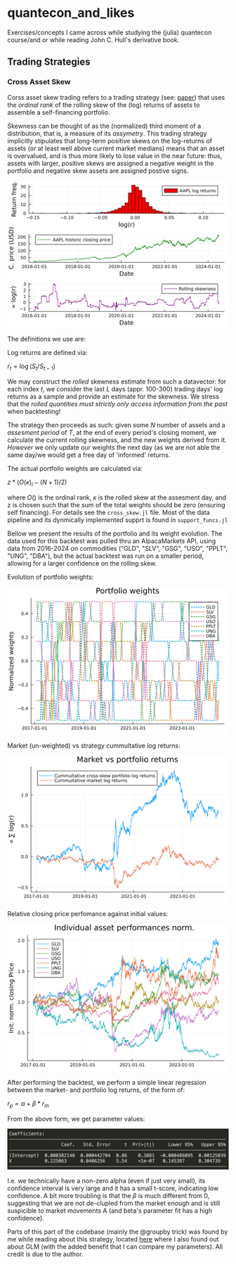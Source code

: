 # quantecon_and_likes
Exercises/concepts I came across while studying the (julia) quantecon course/and or while reading John C. Hull's derivative book.

## Trading Strategies
### Cross Asset Skew

Corss asset skew trading refers to a trading strategy (see: [paper]([https://elsevier-ssrn-document-store-prod.s3.amazonaws.com/19/12/17/ssrn_id3505422_code2771280.pdf?response-content-disposition=inline&X-Amz-Security-Token=IQoJb3JpZ2luX2VjELD%2F%2F%2F%2F%2F%2F%2F%2F%2F%2FwEaCXVzLWVhc3QtMSJFMEMCHx8xL8a7bQ%2Frrrk5Wdgtpf6DBHchspqA%2BlUeMUcHubYCIHQtH1e6wKtMw7zuog3UzvXxIVK6AbF5Jxp4NfCtiDNZKscFCLn%2F%2F%2F%2F%2F%2F%2F%2F%2F%2FwEQBBoMMzA4NDc1MzAxMjU3IgyYnPfg7muHi1VBR1YqmwWS2Njd6LH%2BoWWKCF7hkLa3cpBX9my4SWWjQaJPE%2BfiGsyJPIY2TU6djD1xuogjQ%2B5cONoMVFr9wi%2FeWGhjtdY6cC5MxX6%2FvB9Z9Cf6gtNNFEV%2FezFB6B21IsNypaEud0NAlJnq9cCuKstiFhiTDODBELL3DQYmPt4MtfqGceXT78TnQhPIckvxcPGYKWggPFeC7%2FJUoiKMGY%2BreKFLi1hIEbwCZNcF%2BohAk1yU6s48vDvaHHQfbL9tA%2F5vcVQ2%2BlDkpV%2BBzr9ibms1b1d9dAn9D4v2poyK4Nl3%2BgXgesXKK3ex6Rw%2BiM0QwDFZ%2B%2B9x3akeVYlFpBR6iiYeV64nJjV7K%2Fssrf2ndp3B8oRCTC1htKh2F5X4c%2BgYjixnLGTLgoIFBt4ic66QIxKvq4kxYJZS%2FqJFNxZJhHee9YBPsSZP2Byb%2B34PZZgvWWlm6iYBxLg4rohkvxmL4yPL3PFEG%2F37k%2FWjvdd0bZbAoEHKzQBgMwrfGyRzivpmPfJp%2FF41JzVpcEUUaGNMajjnoaq%2BsQYtZU4PkqXXT1kqKZt3uXsdHT30av7%2BiF8uyjvqcPy8Gobv42poAu%2BbzQJ6Xk47Oy8bHCUAW6DB%2B3Phgq9qYywiDQfJ%2Fp1dGTveu1Q1Z9r1FM%2BMaI1rpdx%2FIsV071k8Nlph0fRkDCEJsah7kvw9Jh9OCA%2FQTY%2BouzEoeq28mV8UD7Rg9NBW75ZzuRaXpdz7c3qk2S98FH4sOdwRufVFef9W4s4sDOxNeHPI2EyyvVlKc1%2By1R64fFhjAJhyWDnRoswDxWGV4b4Q0v%2FWTF1xSVOgEp7fNAli8XhdVuwM9xuXQPVq7eFHQ78nq%2BAz3ibevxSV31429S8c5SRDLaDdoTiThRFVJdaVPqabIc5tMJGkprYGOrMBd5SrTh9xnBp%2F%2F1eDTpV%2FpCdR1Ur7pPlTfyGcXeRBsIiALf%2BUcGUj%2FMV8SI2wRL3BxEZsOxaOScLCJq7iwG%2BCsV4OABwDzOLNGz36%2Fvu28HKFRVaG6hJyJy579igxct%2BSneFTvrh9QlbxiKGZIib%2FjBzJp9Gpx4KsHxmBTrHt901dNhmV7CvSoR6FA4bWDGwsSZQ5Jm2qbvR5BVC4MdwcOtUIGhnlopDuLm44eT%2F8gE%2Fronc%3D&X-Amz-Algorithm=AWS4-HMAC-SHA256&X-Amz-Date=20240824T084855Z&X-Amz-SignedHeaders=host&X-Amz-Expires=300&X-Amz-Credential=ASIAUPUUPRWE2KJYA23L%2F20240824%2Fus-east-1%2Fs3%2Faws4_request&X-Amz-Signature=1c882dc28dc7a72edd6336f8d6b538f6357867a5c8ad9edbb628c4792c939950)) that uses the _ordinal rank_ of the rolling skew of the (log) returns of assets to assemble a self-financing portfolio. 

Skewness can be thought of as the (normalized) third moment of a distribution, that is, a measure of its _assymetry_. This trading strategy implicitly stipulates that long-term positive skews on the log-returns of assets (or at least well above current market medians) means that an asset is overvalued, and is thus more likely to lose value in the near future: thus, assets with larger, positive skews are assigned a negative weight in the portfolio and negative skew assets are assigned postive signs.

![AAPL_skew](https://github.com/ArchHem/quantecon_and_likes/blob/main/visul/AAPL_example_skew.png)

The definitions we use are:

Log returns are defined via:

$r_t = \log(S_t / S_{t-1})$

We may construct the _rolled_ skewness estimate from such a datavector: for each index $t$, we consider the last $L$ days (appr. 100-300) trading days' log returns as a sample and provide an estimate for the skewness. We stress that the _rolled quantities must strictly only access information from the past_ when backtesting! 

The strategy then proceeds as such: given some $N$ number of assets and a _assesment period_ of $T$, at the end of every period's closing moment, we calculate the current rolling skewness, and the new weights derived from it. _However_ we only update our weights the next day (as we are not able the same day/we would get a free day of 'informed' returns.

The actual portfolio weights are calculated via:

$z*(O(\kappa)_i - (N+1)/2 )$

where $O()$ is the ordinal rank, $\kappa$ is the rolled skew at the assesment day, and z is chosen such that the sum of the total weights should be zero (ensuring self financing). For details see the `cross_skew.jl` file. Most of the data pipeline and its dynmically implemented supprt is found in `support_funcs.jl`

Bellow we present the results of the portfolio and its weight evolution. The data used for this backtest was pulled thru an AlpacaMarkets API, using data from 2016-2024 on commodities ("GLD", "SLV", "GSG", "USO", "PPLT", "UNG", "DBA"), but the actual backtest was run on a smaller period, allowing for a larger confidence on the rolling skew. 

Evolution of portfolio weights:

![p_comm_weights](https://github.com/ArchHem/quantecon_and_likes/blob/main/visul/commodities_weights.png)

Market (un-weighted) vs strategy cummultative log returns:

![market_v_portf](https://github.com/ArchHem/quantecon_and_likes/blob/main/visul/market_vs_skew_commodity.png) 

Relative closing price perfomance against initial values:

![norm_close_comm](https://github.com/ArchHem/quantecon_and_likes/blob/main/visul/commodities_norm_asset_perf.png)

After performing the backtest, we perform a simple linear regression between the market- and portfolio log returns, of the form of:

$r_p = \alpha + \beta * r_m$

From the above form, we get parameter values:

![comm_fit](https://github.com/ArchHem/quantecon_and_likes/blob/main/visul/commodity_fit.png)

I.e. we technically have a non-zero alpha (even if just very small), its confidence interval is very large and it has a small t-score, indicating low confidence. A bit more troubling is that the $\beta$ is much different from 0, suggesting that we are not de-clupled from the market enough and is still suspicible to market movements A (and beta's parameter fit has a high confidence). 

Parts of this part of the codebase (mainly the @groupby trick) was found by me while reading about this strategy, located [here](https://dm13450.github.io/2024/02/08/Cross-Asset-Skew-A-Trading-Strategy.html) where I also found out about GLM (with the added benefit that I can compare my parameters). All credit is due to the author.

